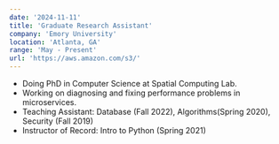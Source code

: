 ```yaml
---
date: '2024-11-11'
title: 'Graduate Research Assistant'
company: 'Emory University'
location: 'Atlanta, GA'
range: 'May - Present'
url: 'https://aws.amazon.com/s3/'
---
```


- Doing PhD in Computer Science at Spatial Computing Lab.
- Working on diagnosing and fixing performance problems in microservices.
- Teaching Assistant: Database (Fall 2022), Algorithms(Spring 2020), Security (Fall 2019)
- Instructor of Record: Intro to Python (Spring 2021)
